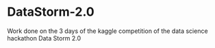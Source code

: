 # DataStorm-2.0
Work done on the 3 days of the kaggle competition of the data science hackathon Data Storm 2.0

